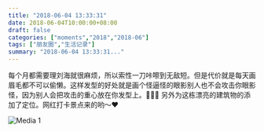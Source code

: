 ```yaml
---
title: "2018-06-04 13:33:31"
date: 2018-06-04T10:00:00+08:00
draft: false
categories: ["moments","2018","2018-06"]
tags: ["朋友圈","生活记录"]
summary: "2018-06-04 13:33:31..."
---
```


每个月都需要理刘海就很麻烦，所以索性一刀咔嚓到无敌短。但是代价就是每天画眉毛都不可以偷懒。这样发型的好处就是画个怪逼怪的眼影别人也不会攻击你眼影怪，因为别人会把攻击的重心放在你发型上。🤣🤣🤣
另外为这栋漂亮的建筑物的添加了定位。网红打卡景点来的哟～❤️

![Media 1](/Moments/photos/2018-06-04/201806041333310.jpg)

